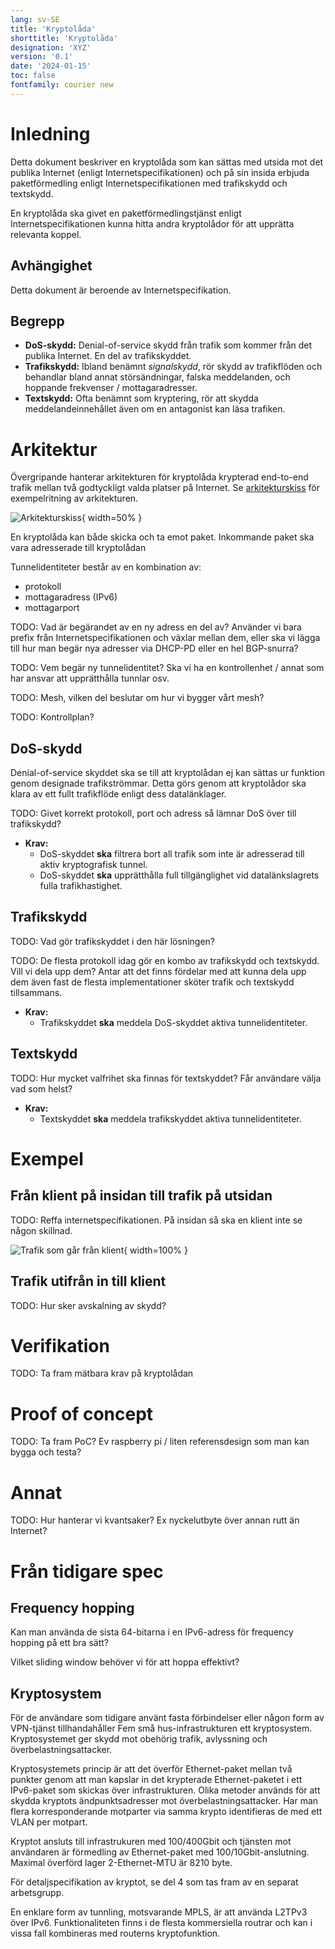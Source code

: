 ```yaml
---
lang: sv-SE
title: 'Kryptolåda'
shorttitle: 'Kryptolåda'
designation: 'XYZ'
version: '0.1'
date: '2024-01-15'
toc: false
fontfamily: courier new
---
```


# Inledning

Detta dokument beskriver en kryptolåda som kan sättas med utsida mot det
publika Internet (enligt Internetspecifikationen) och på sin insida
erbjuda paketförmedling enligt Internetspecifikationen med trafikskydd och
textskydd.

En kryptolåda ska givet en paketförmedlingstjänst enligt
Internetspecifikationen kunna hitta andra kryptolådor för att upprätta
relevanta koppel.

## Avhängighet

Detta dokument är beroende av Internetspecifikation.

## Begrepp

- **DoS-skydd:** Denial-of-service skydd från trafik som kommer från det
  publika Internet. En del av trafikskyddet.
- **Trafikskydd:** Ibland benämnt *signalskydd*, rör skydd av trafikflöden
  och behandlar bland annat störsändningar, falska meddelanden, och
  hoppande frekvenser / mottagaradresser.
- **Textskydd:** Ofta benämnt som kryptering, rör att skydda
  meddelandeinnehållet även om en antagonist kan läsa trafiken. 

# Arkitektur

Övergripande hanterar arkitekturen för kryptolåda krypterad end-to-end
trafik mellan två godtyckligt valda platser på Internet. Se
[arkitekturskiss](#arkitektur) för exempelritning av arkitekturen. 

![Arkitekturskiss](skiss.svg){ width=50% }

En kryptolåda kan både skicka och ta emot paket. Inkommande paket ska vara
adresserade till kryptolådan

Tunnelidentiteter består av en kombination av: 

 - protokoll
 - mottagaradress (IPv6)
 - mottagarport 

TODO: Vad är begärandet av en ny adress en del av? Använder vi bara prefix
från Internetspecifikationen och växlar mellan dem, eller ska vi lägga
till hur man begär nya adresser via DHCP-PD eller en hel BGP-snurra?

TODO: Vem begär ny tunnelidentitet? Ska vi ha en kontrollenhet / annat som
har ansvar att upprätthålla tunnlar osv.

TODO: Mesh, vilken del beslutar om hur vi bygger vårt mesh? 

TODO: Kontrollplan?

## DoS-skydd

Denial-of-service skyddet ska se till att kryptolådan ej kan sättas ur
funktion genom designade trafikströmmar. Detta görs genom att kryptolådor
ska klara av ett fullt trafikflöde enligt dess datalänklager. 

TODO: Givet korrekt protokoll, port och adress så lämnar DoS över till trafikskydd?

- **Krav:**
  - DoS-skyddet **ska** filtrera bort all trafik som inte är adresserad till aktiv kryptografisk tunnel. 
  - DoS-skyddet **ska** upprätthålla full tillgänglighet vid datalänkslagrets fulla trafikhastighet. 

## Trafikskydd

TODO: Vad gör trafikskyddet i den här lösningen?

TODO: De flesta protokoll idag gör en kombo av trafikskydd och textskydd.
Vill vi dela upp dem? Antar att det finns fördelar med att kunna dela upp
dem även fast de flesta implementationer sköter trafik och textskydd
tillsammans. 

- **Krav:**
  - Trafikskyddet **ska** meddela DoS-skyddet aktiva tunnelidentiteter. 

## Textskydd

TODO: Hur mycket valfrihet ska finnas för textskyddet? Får användare välja vad som helst? 

- **Krav:**
  - Textskyddet **ska** meddela trafikskyddet aktiva tunnelidentiteter. 

# Exempel

## Från klient på insidan till trafik på utsidan

TODO: Reffa internetspecifikationen. På insidan så ska en klient inte se
någon skillnad.

![Trafik som går från klient](inut.svg){ width=100% }

## Trafik utifrån in till klient

TODO: Hur sker avskalning av skydd? 

# Verifikation

TODO: Ta fram mätbara krav på kryptolådan

# Proof of concept

TODO: Ta fram PoC? Ev raspberry pi / liten referensdesign som man kan bygga och testa?

# Annat

TODO: Hur hanterar vi kvantsaker? Ex nyckelutbyte över annan rutt än Internet?

# Från tidigare spec

## Frequency hopping

Kan man använda de sista 64-bitarna i en IPv6-adress för frequency hopping på ett bra sätt?

Vilket sliding window behöver vi för att hoppa effektivt?

## Kryptosystem
För de användare som tidigare använt fasta förbindelser eller någon form av VPN-tjänst tillhandahåller Fem små hus-infrastrukturen ett kryptosystem. Kryptosystemet ger skydd mot obehörig trafik, avlyssning och överbelastningsattacker.

Kryptosystemets princip är att det överför Ethernet-paket mellan två punkter genom att man kapslar in det krypterade Ethernet-paketet i ett IPv6-paket som skickas över infrastrukturen. Olika metoder används för att skydda kryptots ändpunktsadresser mot överbelastningsattacker. Har man flera korresponderande motparter via samma krypto identifieras de med ett VLAN per motpart.

Kryptot ansluts till infrastrukuren med 100/400Gbit och tjänsten mot användaren är förmedling av Ethernet-paket med 100/10Gbit-anslutning. Maximal överförd lager 2-Ethernet-MTU är 8210 byte.

För detaljspecifikation av kryptot, se del 4 som tas fram av en separat arbetsgrupp.

En enklare form av tunnling, motsvarande MPLS, är att använda L2TPv3 över IPv6. Funktionaliteten finns i de flesta kommersiella routrar och kan i vissa fall kombineras med routerns kryptofunktion.
